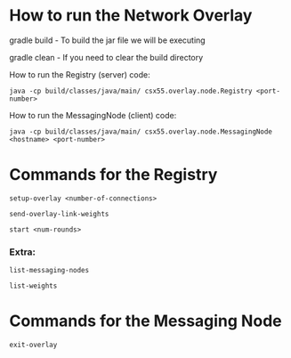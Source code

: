 # How to run the Network Overlay

gradle build - To build the jar file we will be executing

gradle clean - If you need to clear the build directory

How to run the Registry (server) code: 
```
java -cp build/classes/java/main/ csx55.overlay.node.Registry <port-number>
```

How to run the MessagingNode (client) code: 
```
java -cp build/classes/java/main/ csx55.overlay.node.MessagingNode <hostname> <port-number>
```

# Commands for the Registry
```
setup-overlay <number-of-connections>
```
```
send-overlay-link-weights
```
```
start <num-rounds>
```

### Extra:
```
list-messaging-nodes
```
```
list-weights
```
    
# Commands for the Messaging Node
```
exit-overlay
```
